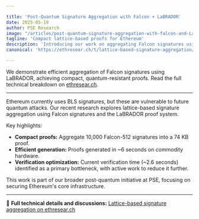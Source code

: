 ```yaml
---

title: 'Post-Quantum Signature Aggregation with Falcon + LaBRADOR'
date: 2025-05-19
author: PSE Research
image: "/articles/post-quantum-signature-aggregation-with-falcon-and-LaBRADOR/cover.webp"
tagline: 'Compact lattice-based proofs for Ethereum'
description: 'Introducing our work on aggregating Falcon signatures using LaBRADOR, a lattice-based proof system optimized for Ethereum.'
canonical: 'https://ethresear.ch/t/lattice-based-signature-aggregation/22282'

---
```


We demonstrate efficient aggregation of Falcon signatures using LaBRADOR, achieving compact, quantum-resistant proofs. Read the full technical breakdown on [ethresear.ch](https://ethresear.ch/t/lattice-based-signature-aggregation/22282).

---

Ethereum currently uses BLS signatures, but these are vulnerable to future quantum attacks. Our recent research explores lattice-based signature aggregation using Falcon signatures and the LaBRADOR proof system.

Key highlights:

* **Compact proofs:** Aggregate 10,000 Falcon-512 signatures into a 74 KB proof.
* **Efficient generation:** Proofs generated in \~6 seconds on commodity hardware.
* **Verification optimization:** Current verification time (\~2.6 seconds) identified as a primary bottleneck, with active work to reduce it further.

This work is part of our broader post-quantum initiative at PSE, focusing on securing Ethereum's core infrastructure.

---

🔗 **Full technical details and discussions:** [Lattice-based signature aggregation on ethresear.ch](https://ethresear.ch/t/lattice-based-signature-aggregation/22282)

